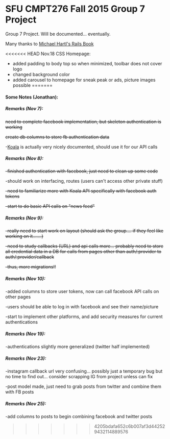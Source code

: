 # SFU CMPT276 Fall 2015 Group 7 Project

Group 7 Project. Will be documented... eventually.

Many thanks to [Michael Hartl's Rails Book](https://www.railstutorial.org/book/frontmatter)

<<<<<<< HEAD
Nov.18
CSS Homepage:
- added padding to body top so when minimized, toolbar does not cover logo
- changed background color
- added carousel to homepage for sneak peak or ads, picture images possible
=======

#### Some Notes (Jonathan):

##### Remarks (Nov 7):

~~need to complete facebook implementation, but skeleton authentication is working~~

~~create db columns to store fb authentication data~~

-[Koala](https://github.com/arsduo/koala) is actually very nicely documented, should use it for our API calls


##### Remarks (Nov 8):

~~-finished authentication with facebook, just need to clean up some code~~

-should work on interfacing, routes (users can't access other private stuff)

~~-need to familiarize more with Koala API specifically with facebook auth tokens~~

~~-start to do basic API calls on "news feed"~~

##### Remarks (Nov 9):

~~-really need to start work on layout (should ask the group.... if they feel like working on it.......)~~

~~-need to study callbacks (URL) and api calls more... probably need to store all credential data in a DB for calls from pages other than auth/:provider to auth/:provider/callback~~

~~-thus, more migrations!!~~

##### Remarks (Nov 10):

-added columns to store user tokens, now can call facebook API calls on other pages

-users should be able to log in with facebook and see their name/picture

-start to implement other platforms, and add security measures for current authentications

##### Remarks (Nov 19):

-authentications slightly more generalized (twitter half implemented)

##### Remarks (Nov 23):

-instagram callback url very confusing... possibly just a temporary bug but no time to find out... consider scrapping IG from project unless can fix

-post model made, just need to grab posts from twitter and combine them with FB posts

##### Remarks (Nov 25):

-add columns to posts to begin combining facebook and twitter posts
>>>>>>> 4205bdafa652c6b007af3d442529432114889576
